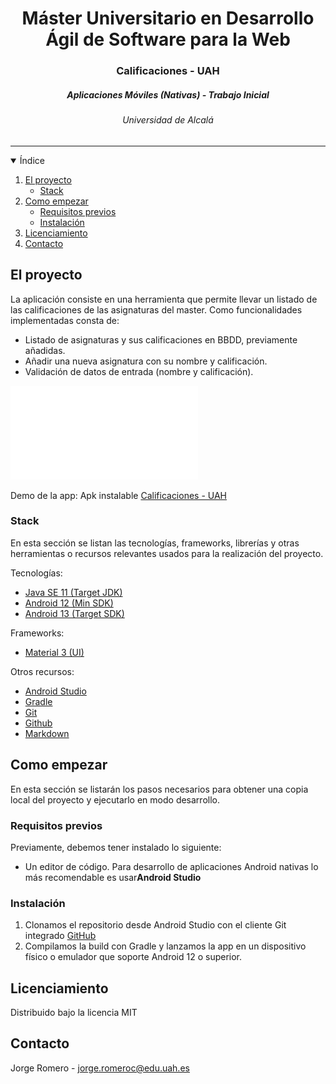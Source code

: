 
<h1 align="center">Máster Universitario en Desarrollo Ágil de Software para la Web</h1>
<h3 align="center">Calificaciones - UAH</h3>
<h5 align="center">Aplicaciones Móviles (Nativas) - Trabajo Inicial</h5>
<h6 align="center">Universidad de Alcalá</h6>
<hr>

<!-- ÍNDICE -->

<details open="open">
  <summary>Índice</summary>
  <ol>
    <li>
      <a href="#el-proyecto">El proyecto</a>
      <ul>
        <li><a href="#stack">Stack</a></li>
      </ul>
    </li>
    <li>
      <a href="#como-empezar">Como empezar</a>
      <ul>
        <li><a href="#requisitos-previos">Requisitos previos</a></li>
        <li><a href="#instalacion">Instalación</a></li>
      </ul>
    </li>
    <li><a href="#licenciamiento">Licenciamiento</a></li>
    <li><a href="#contacto">Contacto</a></li>
  </ol>
</details>

<!-- EL PROYECTO -->

## El proyecto

La aplicación consiste en una herramienta que permite llevar un listado de las calificaciones de las asignaturas del master. Como funcionalidades implementadas consta de:
- Listado de asignaturas y sus calificaciones en BBDD, previamente añadidas.
- Añadir una nueva asignatura con su nombre y calificación.
- Validación de datos de entrada (nombre y calificación).

![Trabajo Inicial](./documentacion/practica_inicial_enunciado.pdf)

Demo de la app: Apk instalable [Calificaciones - UAH](./documentacion/apk/calificacionesUAH.apk)

### Stack

En esta sección se listan las tecnologías, frameworks, librerías y otras herramientas o recursos relevantes usados para la realización del proyecto.

Tecnologías:

* [Java SE 11 (Target JDK)](https://docs.oracle.com/en/java/javase/11/docs/api/)
* [Android 12 (Min SDK)](https://developer.android.com/about/versions/12?hl=es-419)
* [Android 13 (Target SDK)](https://developer.android.com/about/versions/13?hl=es-419)

Frameworks:

* [Material 3 (UI)](https://m3.material.io/)

Otros recursos:

* [Android Studio](https://developer.android.com/studio)
* [Gradle](https://gradle.org/)
* [Git](http://git-scm.com/)
* [Github](https://github.com/)
* [Markdown](https://www.markdownguide.org/)

<!-- COMO EMPEZAR -->

## Como empezar

En esta sección se listarán los pasos necesarios para obtener una copia local del proyecto y ejecutarlo en modo desarrollo.

### Requisitos previos

Previamente, debemos tener instalado lo siguiente:

* Un editor de código. Para desarrollo de aplicaciones Android nativas lo más recomendable es usar**Android Studio**

### Instalación

1. Clonamos el repositorio desde Android Studio con el cliente Git integrado [GitHub](https://github.com/giodimagio/uah-aplicaciones-moviles-nativas-trabajoInicial)
2. Compilamos la build con Gradle y lanzamos la app en un dispositivo físico o emulador que soporte Android 12 o superior.

<!-- LICENCIAMIENTO -->

## Licenciamiento

Distribuido bajo la licencia MIT

<!-- CONTACTO -->

## Contacto

Jorge Romero - [jorge.romeroc@edu.uah.es](mailto:jorge.romeroc@edu.uah.es)
